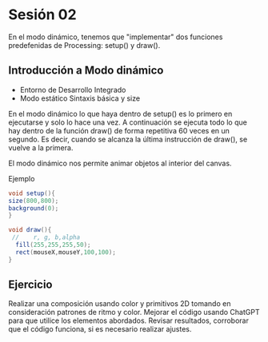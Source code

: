 # Sesión 02 

En el modo dinámico, tenemos que "implementar" dos funciones predefenidas de Processing: setup() y draw().



## Introducción a Modo dinámico

- Entorno de Desarrollo Integrado
- Modo estático Sintaxis básica y size 

En el modo dinámico lo que haya dentro de setup() es lo primero en ejecutarse y solo lo hace una vez. A continuación se ejecuta todo lo que hay dentro de la función draw() de forma repetitiva 60 veces en un segundo. Es decir, cuando se alcanza la última instrucción de draw(), se vuelve a la primera.

El modo dinámico nos permite animar objetos al interior del canvas.

Ejemplo 

```java
void setup(){
size(800,800);
background(0);
}

void draw(){
 //    r, g, b,alpha
  fill(255,255,255,50);
  rect(mouseX,mouseY,100,100);
}
```

## Ejercicio 

Realizar una composición usando color y primitivos 2D tomando en consideración patrones de ritmo y color.
Mejorar el código usando ChatGPT para que utilice los elementos abordados. 
Revisar resultados, corroborar que el código funciona, si es necesario realizar ajustes.


